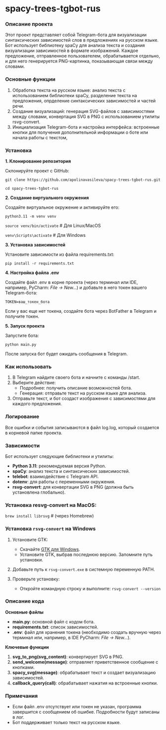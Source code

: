 
# spacy-trees-tgbot-rus

### **Описание проекта**

Этот проект представляет собой Telegram-бота для визуализации синтаксических зависимостей слов в предложениях на русском языке. Бот использует библиотеку spaCy для анализа текста и создания визуализации зависимостей в формате изображений. Каждое предложение, отправленное пользователем, обрабатывается отдельно, и для него генерируется PNG-картинка, показывающая связи между словами.

### **Основные функции** 

1. Обработка текста на русском языке: анализ текста с использованием библиотеки spaCy, разделение текста на предложения, опрделение синтаксических зависимостей и частей речи. 
2. Создание визуализаций: генерация SVG-файлов с зависимостями между словами, конвертация SVG в PNG с использованием утилиты rsvg-convert.
3. Инициализация Telegram-бота и настройка интерфейса: встроенные кнопки для получения дополнительной информации о боте или начала работы с текстом,


### **Установка**

**1. Клонирование репозитория**

Склонируйте проект с GitHub:

`git clone https://github.com/apolinavasileva/spacy-trees-tgbot-rus.git`

`cd spacy-trees-tgbot-rus`

**2. Создание виртуального окружения**

Создайте виртуальное окружение и активируйте его:

`python3.11 -m venv venv`

`source venv/bin/activate`  # Для Linux/MacOS

`venv\Scripts\activate`     # Для Windows

**3. Установка зависимостей**

Установите зависимости из файла requirements.txt:

`pip install -r requirements.txt`

**4. Настройка файла .env**

Создайте файл .env в корне проекта (через терминал или IDE, например, PyCharm: _File -> New..._) и добавьте в него токен вашего Telegram-бота:

`TOKEN=ваш_токен_бота`

Если у вас еще нет токена, создайте бота через BotFather в Telegram и получите токен.

**5. Запуск проекта**

Запустите бота:

`python main.py`

После запуска бот будет ожидать сообщения в Telegram.

### **Как использовать**
1. В Telegram найдите своего бота и начните с команды /start. 
2. Выберите действие:
   - Подробнее: получить описание возможностей бота.
   - Генерация: отправьте текст на русском языке для анализа.
3. Отправьте текст, и бот создаст изображения с зависимостями для каждого предложения.

### **Логирование**

Все ошибки и события записываются в файл log.log, который создается в корневой папке проекта. 

### **Зависимости**

Бот использует следующие библиотеки и утилиты:
- **Python 3.11**: рекомендуемая версия Python.
- **spaCy**: анализ текста и синтаксических зависимостей.
- **telebot**: взаимодействие с Telegram API.
- **dotenv**: для работы с переменными окружения.
- **rsvg-convert**: для конвертации SVG в PNG (должна быть установлена глобально).

### Установка resvg-convert на MacOS:

`brew install librsvg`  #  (через Homebrew)

### Установка `rsvg-convert` на Windows

1. Установите GTK:
   - Скачайте [GTK для Windows](https://github.com/tschoonj/GTK-for-Windows-Runtime-Environment-Installer/releases).
   - Установите GTK, выбрав последнюю версию. Запомните путь установки.

2. Добавьте путь к `rsvg-convert.exe` в системную переменную PATH.

3. Проверьте установку:
   - Откройте командную строку и выполните:
     `rsvg-convert --version`

### **Описание кода**

**Основные файлы**
- **main.py**: основной файл с кодом бота.
- **requirements.txt**: список зависимостей.
- **.env**: файл для хранения токена (необходимо создать вручную через терминал или, например, в IDE PyCharm: _File -> New..._).

**Ключевые функции**
1. **svg_to_png(svg_content)**: конвертирует SVG в PNG.
2. **send_welcome(message)**: отправляет приветственное сообщение с кнопками.
3. **spacy_svg(message)**: обрабатывает текст и создает визуализацию зависимостей.
4. **callback_query(call)**: обрабатывает нажатия на встроенные кнопки.

### **Примечания**
- Если файл .env отсутствует или токен не указан, программа завершится с сообщением об ошибке. Подробности будут записаны в лог.
- Бот поддерживает только текст на русском языке.

